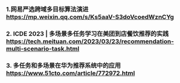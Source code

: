 ### 1.网易严选跨域多目标算法演进  https://mp.weixin.qq.com/s/Ks5aaV-S3doVcoedWznCYg

### 2. ICDE 2023 | 多场景多任务学习在美团到店餐饮推荐的实践 https://tech.meituan.com/2023/03/23/recommendation-multi-scenario-task.html
### 3. 多任务和多场景在华为推荐系统中的应用 https://www.51cto.com/article/772972.html
